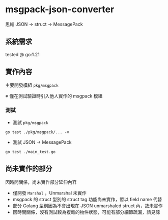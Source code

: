 # msgpack-json-converter

思維 JSON -> struct -> MessagePack

## 系統需求

tested @ go:1.21

## 實作內容

主要開發模組 `pkg/msgpack`  

※ 僅在測試驗證時引入他人實作的 msgpack 模組  

### 測試

* 測試 `pkg/msgpack`

```shell
go test ./pkg/msgpack/... -v
```

* 測試 JSON -> MessagePack

```shell
go test ./main_test.go
```

## 尚未實作的部分

因時間關係，尚未實作部分延伸內容

* 僅開發 `Marshal` ，Unmarshal 未實作
* msgpack 的 struct 型別的 struct tag 功能尚未實作，暫以 field name 代替
* 部分 Golang 型別因為不會出現在 JSON unmarshaled struct 內，故未實作
* 因時間關係，沒有測試較為複雜的物件狀態，可能有部分細節疏漏，請見諒
